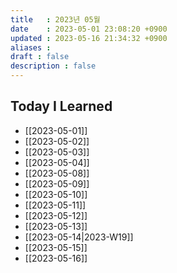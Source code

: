 ```yaml
---
title   : 2023년 05월 
date    : 2023-05-01 23:08:20 +0900
updated : 2023-05-16 21:34:32 +0900
aliases : 
draft : false
description : false
---
```


## Today I Learned

- [[2023-05-01]]
- [[2023-05-02]]
- [[2023-05-03]]
- [[2023-05-04]]
- [[2023-05-08]]
- [[2023-05-09]]
- [[2023-05-10]]
- [[2023-05-11]]
- [[2023-05-12]]
- [[2023-05-13]]
- [[2023-05-14|2023-W19]]
- [[2023-05-15]]
- [[2023-05-16]]
